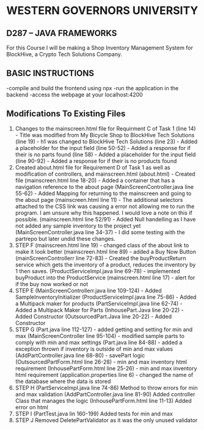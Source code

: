 # WESTERN GOVERNORS UNIVERSITY 
## D287 – JAVA FRAMEWORKS
For this Course I will be making a Shop Inventory Management System for BlockHive, a Crypto Tech Solutions Company. 
## BASIC INSTRUCTIONS
-compile and build the frontend using npx
-run the application in the backend
-access the webpage at your localhost:4200

## Modifications To Existing Files
1. Changes to the mainscreen.html file for Requirment C of Task 1
(line 14) - Title was modified from My Bicycle Shop to BlockHive Tech Solutions
(line 19) - h1 was changed to BlockHive Tech Solutions
(line 23) - Added a placeholder for the input field
(line 50-52) - Added a response for if their is no parts found
(line 58) - Added a placeholder for the input field
(line 90-92) - Added a response for if their is no products found
2. Created about.html file for Requirement D of Task 1 as well as modification of controllers, and mainscreen.html
(about.html) - Created file
(mainscreen.html line 18-20) - Added a container that has a navigation reference to the about page
(MainScreenController.java line 55-62) - Added Mapping for returning to the mainscreen and going to the about page
(mainscreen.html line 11) - The additional selectors attached to the CSS link was causing a error not allowing me to run the program. I am unsure why this happened. I would love a note on this if possible.
(mainscreen.html line 52/91) - Added Null handelling as I have not added any sample inventory to the project yet
(MainScreenController.java line 34-37) - I did some testing with the partrepo but later undid these changes.
3. STEP F
(mainscreen.html line 19) - changed class of the about link to make it look better
(mainscreen.html line 89) - added a Buy Now Button
(mainScreenControllerr line 72-83) - Created the buyProductReturn service which gets the inventory of a product, reduces the inventory by 1 then saves.
(ProductServiceImpl.java line 69-78) - implemented buyProduct into the ProductService
(mainscreen.html line 17) - alert for if the buy now worked or not
4. STEP E
(MainScreenControllerr.java line 109-124) - Added SampleInventoryInitializer
(ProductServiceImpl.java line 75-86) - Added a Multipack maker for products
(PartServiceImpl.java line 62-74) - Added a Multipack Maker for Parts
(InhousePart.Java line 20-22) - Added Constructor
(OutsourcedPart.Java line 20-22) - Added Constructor
5. STEP G
(Part.java line 112-127) - added getting and setting for min and max
(MainScreenController line 95-104) - modified sample parts to comply with min and max settings
(Part.java line 84-88) - added a exception thrown if inventory is outside of min and max values
(AddPartController.java line 68-80) - savePart logic
(OutsourcedPartForm.html line 26-28) - min and max inventory html requirement
(InhousePartForm.html line 25-26) - min and max inventory html requirement
(application.properties line 6) - changed the name of the database where the data is stored
6. STEP H
(PartServiceImpl.java line 74-86) Method to throw errors for min and max validation
(AddPartController.java line 81-90) Added controller Class that manages the logic
(InhousePartForm.html line 11-13) Added error on html
7. STEP I
(PartTest.java lin 160-199) Added tests for min and max
8. STEP J
Removed DeletePartValidator as it was the only unused validator
